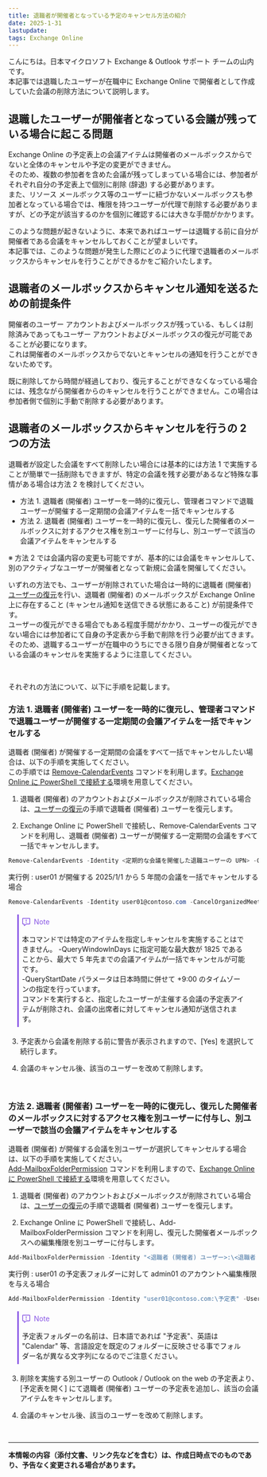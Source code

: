 ```yaml
---
title: 退職者が開催者となっている予定のキャンセル方法の紹介
date: 2025-1-31
lastupdate:
tags: Exchange Online
---
```

こんにちは。日本マイクロソフト Exchange & Outlook サポート チームの山内です。\
本記事では退職したユーザーが在職中に Exchange Online で開催者として作成していた会議の削除方法について説明します。

## 退職したユーザーが開催者となっている会議が残っている場合に起こる問題

Exchange Online の予定表上の会議アイテムは開催者のメールボックスからでないと全体のキャンセルや予定の変更ができません。\
そのため、複数の参加者を含めた会議が残ってしまっている場合には、参加者がそれぞれ自分の予定表上で個別に削除 (辞退) する必要があります。\
また、リソース メールボックス等のユーザーに紐づかないメールボックスも参加者となっている場合では、権限を持つユーザーが代理で削除する必要がありますが、どの予定が該当するのかを個別に確認するには大きな手間がかかります。

このような問題が起きないように、本来であればユーザーは退職する前に自分が開催者である会議をキャンセルしておくことが望ましいです。\
本記事では、このような問題が発生した際にどのように代理で退職者のメールボックスからキャンセルを行うことができるかをご紹介いたします。

## 退職者のメールボックスからキャンセル通知を送るための前提条件

開催者のユーザー アカウントおよびメールボックスが残っている、もしくは削除済みであってもユーザー アカウントおよびメールボックスの復元が可能であることが必要になります。\
これは開催者のメールボックスからでないとキャンセルの通知を行うことができないためです。

既に削除してから時間が経過しており、復元することができなくなっている場合には、残念ながら開催者からのキャンセルを行うことができません。この場合は参加者側で個別に手動で削除する必要があります。

## 退職者のメールボックスからキャンセルを行うの 2 つの方法

退職者が設定した会議をすべて削除したい場合には基本的には方法 1 で実施することが簡単で一括削除もできますが、特定の会議を残す必要があるなど特殊な事情がある場合は方法 2 を検討してください。

- 方法 1. 退職者 (開催者) ユーザーを一時的に復元し、管理者コマンドで退職ユーザーが開催する一定期間の会議アイテムを一括でキャンセルする
- 方法 2. 退職者 (開催者) ユーザーを一時的に復元し、復元した開催者のメールボックスに対するアクセス権を別ユーザーに付与し、別ユーザーで該当の会議アイテムをキャンセルする

※ 方法 2 では会議内容の変更も可能ですが、基本的には会議をキャンセルして、別のアクティブなユーザーが開催者となって新規に会議を開催してください。

いずれの方法でも、ユーザーが削除されていた場合は一時的に退職者 (開催者) [ユーザーの復元](https://learn.microsoft.com/microsoft-365/admin/add-users/restore-user?view=o365-worldwide)を行い、退職者 (開催者) のメールボックスが Exchange Online 上に存在すること (キャンセル通知を送信できる状態にあること) が前提条件です。\
ユーザーの復元ができる場合でもある程度手間がかかり、ユーザーの復元ができない場合には参加者にて自身の予定表から手動で削除を行う必要が出てきます。\
そのため、退職するユーザーが在職中のうちにできる限り自身が開催者となっている会議のキャンセルを実施するように注意してください。

&nbsp;

それぞれの方法について、以下に手順を記載します。

### 方法 1. 退職者 (開催者) ユーザーを一時的に復元し、管理者コマンドで退職ユーザーが開催する一定期間の会議アイテムを一括でキャンセルする

退職者 (開催者) が開催する一定期間の会議をすべて一括でキャンセルしたい場合は、以下の手順を実施してください。\
この手順では [Remove-CalendarEvents](https://learn.microsoft.com/powershell/module/exchange/remove-calendarevents?view=exchange-ps) コマンドを利用します。[Exchange Online に PowerShell で接続する](https://learn.microsoft.com/powershell/exchange/connect-to-exchange-online-powershell?view=exchange-ps)環境を用意してください。

1. 退職者 (開催者) のアカウントおよびメールボックスが削除されている場合は、[ユーザーの復元](https://learn.microsoft.com/microsoft-365/admin/add-users/restore-user?view=o365-worldwide)の手順で退職者 (開催者) ユーザーを復元します。

2. Exchange Online に PowerShell で接続し、Remove-CalendarEvents コマンドを利用し、退職者 (開催者) ユーザーが開催する一定期間の会議をすべて一括でキャンセルします。

``` PowerShell
Remove-CalendarEvents -Identity <定期的な会議を開催した退職ユーザーの UPN> -CancelOrganizedMeetings -QueryStartDate YYYY-MM-DD+09:00 -QueryWindowInDays 1825
```

実行例 : user01 が開催する 2025/1/1 から 5 年間の会議を一括でキャンセルする場合

``` PowerShell
Remove-CalendarEvents -Identity user01@contoso.com -CancelOrganizedMeetings -QueryStartDate 2025-01-01+09:00 -QueryWindowInDays 1825
```

<div style="margin:1.25em;border-left:.25em solid #8957e5;padding:.5em;">
<div style="margin-bottom:16px;display:flex;align-items:center;line-height:1;color:#8957e5">
<svg viewBox="0 0 16 16" width="16" height="16" aria-hidden="true" style="margin-right:8px">
<path fill=#8957e5 d="M0 1.75C0 .784.784 0 1.75 0h12.5C15.216 0 16 .784 16 1.75v9.5A1.75 1.75 0 0 1 14.25 13H8.06l-2.573 2.573A1.458 1.458 0 0 1 3 14.543V13H1.75A1.75 1.75 0 0 1 0 11.25Zm1.75-.25a.25.25 0 0 0-.25.25v9.5c0 .138.112.25.25.25h2a.75.75 0 0 1 .75.75v2.19l2.72-2.72a.749.749 0 0 1 .53-.22h6.5a.25.25 0 0 0 .25-.25v-9.5a.25.25 0 0 0-.25-.25Zm7 2.25v2.5a.75.75 0 0 1-1.5 0v-2.5a.75.75 0 0 1 1.5 0ZM9 9a1 1 0 1 1-2 0 1 1 0 0 1 2 0Z"></path>
</svg>
Note
</div>
<div>
本コマンドでは特定のアイテムを指定しキャンセルを実施することはできません。
-QueryWindowInDays に指定可能な最大数が 1825 であることから、最大で 5 年先までの会議アイテムが一括でキャンセルが可能です。<br>
-QueryStartDate パラメータは日本時間に併せて +9:00 のタイムゾーンの指定を行っています。<br>
コマンドを実行すると、指定したユーザーが主催する会議の予定表アイテムが削除され、会議の出席者に対してキャンセル通知が送信されます。
</div>
</div>

3. 予定表から会議を削除する前に警告が表示されますので、[Yes] を選択して続行します。

4. 会議のキャンセル後、該当のユーザーを改めて削除します。

&nbsp;

### 方法 2. 退職者 (開催者) ユーザーを一時的に復元し、復元した開催者のメールボックスに対するアクセス権を別ユーザーに付与し、別ユーザーで該当の会議アイテムをキャンセルする

退職者 (開催者) が開催する会議を別ユーザーが選択してキャンセルする場合は、以下の手順を実施してください。\
[Add-MailboxFolderPermission](https://learn.microsoft.com/powershell/module/exchange/add-mailboxfolderpermission?view=exchange-ps) コマンドを利用しますので、[Exchange Online に PowerShell で接続する](https://learn.microsoft.com/powershell/exchange/connect-to-exchange-online-powershell?view=exchange-ps)環境を用意してください。

1. 退職者 (開催者) のアカウントおよびメールボックスが削除されている場合は、[ユーザーの復元](https://learn.microsoft.com/microsoft-365/admin/add-users/restore-user?view=o365-worldwide)の手順で退職者 (開催者) ユーザーを復元します。

2. Exchange Online に PowerShell で接続し、Add-MailboxFolderPermission コマンドを利用し、復元した開催者メールボックスへの編集権限を別ユーザーに付与します。

``` PowerShell
Add-MailboxFolderPermission -Identity "<退職者 (開催者) ユーザー>:\<退職者 (開催者) ユーザーの予定表フォルダーの名前>" -User <削除を実施する別ユーザー> -AccessRights Editor
```

実行例 : user01 の予定表フォルダーに対して admin01 のアカウントへ編集権限を与える場合

``` PowerShell
Add-MailboxFolderPermission -Identity "user01@contoso.com:\予定表" -User admin01@contoso.com -AccessRights Editor
```

<div style="margin:1.25em;border-left:.25em solid #8957e5;padding:.5em;">
<div style="margin-bottom:16px;display:flex;align-items:center;line-height:1;color:#8957e5">
<svg viewBox="0 0 16 16" width="16" height="16" aria-hidden="true" style="margin-right:8px">
<path fill=#8957e5 d="M0 1.75C0 .784.784 0 1.75 0h12.5C15.216 0 16 .784 16 1.75v9.5A1.75 1.75 0 0 1 14.25 13H8.06l-2.573 2.573A1.458 1.458 0 0 1 3 14.543V13H1.75A1.75 1.75 0 0 1 0 11.25Zm1.75-.25a.25.25 0 0 0-.25.25v9.5c0 .138.112.25.25.25h2a.75.75 0 0 1 .75.75v2.19l2.72-2.72a.749.749 0 0 1 .53-.22h6.5a.25.25 0 0 0 .25-.25v-9.5a.25.25 0 0 0-.25-.25Zm7 2.25v2.5a.75.75 0 0 1-1.5 0v-2.5a.75.75 0 0 1 1.5 0ZM9 9a1 1 0 1 1-2 0 1 1 0 0 1 2 0Z"></path>
</svg>
Note
</div>
<div>
予定表フォルダーの名前は、日本語であれば "予定表"、英語は "Calendar" 等、言語設定を既定のフォルダーに反映させる事でフォルダー名が異なる文字列になるのでご注意ください。
</div>
</div>

3. 削除を実施する別ユーザーの Outlook / Outlook on the web の予定表より、[予定表を開く] にて退職者 (開催者) ユーザーの予定表を追加し、該当の会議アイテムをキャンセルします。

4. 会議のキャンセル後、該当のユーザーを改めて削除します。

&nbsp;

---
**本情報の内容（添付文書、リンク先などを含む）は、作成日時点でのものであり、予告なく変更される場合があります。**
